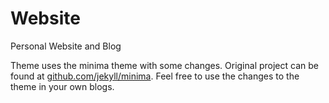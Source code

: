 # Website
Personal Website and Blog

Theme uses the minima theme with some changes. Original project can be found at [github.com/jekyll/minima](https://github.com/jekyll/minima). Feel free to use the changes to the theme in your own blogs.